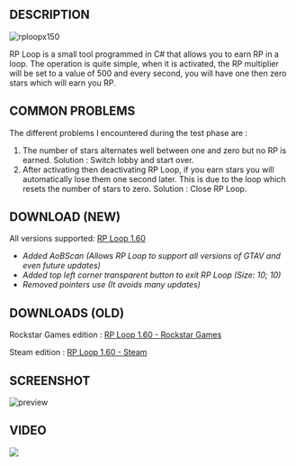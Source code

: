 ## DESCRIPTION
![rploopx150](https://user-images.githubusercontent.com/105000222/173240289-8c232a22-b0e9-467e-a1c5-07154414e819.png)

RP Loop is a small tool programmed in C# that allows you to earn RP in a loop. The operation is quite simple, when it is activated, the RP multiplier will be set to a value of 500 and every second, you will have one then zero stars which will earn you RP.
## COMMON PROBLEMS
The different problems I encountered during the test phase are :

 1. The number of stars alternates well between one and zero but no RP is earned. Solution : Switch lobby and start over.
 2. After activating then deactivating RP Loop, if you earn stars you will automatically lose them one second later. This is due to the loop which resets the number of stars to zero. Solution : Close RP Loop.

## DOWNLOAD (NEW)
All versions supported: [RP Loop 1.60](https://github.com/tiptoppp/RP-Loop/releases/download/1.60A/RP.Loop.1.60.zip)

 - *Added AoBScan (Allows RP Loop to support all versions of GTAV and
   even future updates)*
 - *Added top left corner transparent button to exit RP Loop (Size: 10;
   10)*
 - *Removed pointers use (It avoids many updates)*
 
## DOWNLOADS (OLD)
Rockstar Games edition : [RP Loop 1.60 - Rockstar Games](https://github.com/tiptoppp/RP-Loop/releases/tag/1.60R)

Steam edition : [RP Loop 1.60 - Steam](https://github.com/tiptoppp/RP-Loop/releases/tag/1.60S)
## SCREENSHOT
![preview](https://user-images.githubusercontent.com/105000222/168490970-ecdcd309-aaeb-446b-a6ea-b19b2f3685f0.PNG)
 ## VIDEO
[![](https://user-images.githubusercontent.com/105000222/173208230-2f217aad-378a-49f1-a075-c0b3c10826d2.png)](https://www.youtube.com/watch?v=otCpY1jHV6I)
